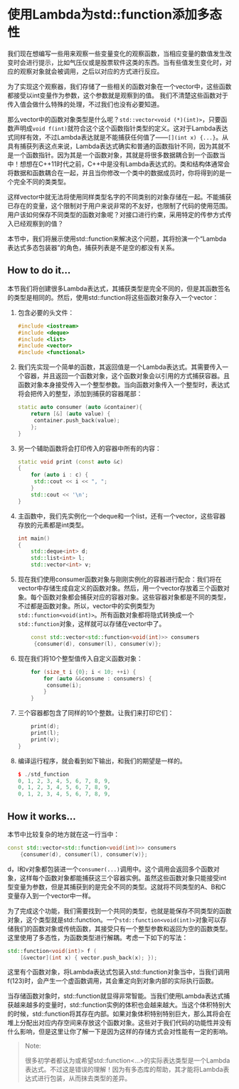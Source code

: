 # 使用Lambda为std::function添加多态性

我们现在想编写一些用来观察一些变量变化的观察函数，当相应变量的数值发生改变时会进行提示，比如气压仪或是股票软件这类的东西。当有些值发生变化时，对应的观察对象就会被调用，之后以对应的方式进行反应。

为了实现这个观察器，我们存储了一些相关的函数对象在一个vector中，这些函数都接受以int变量作为参数，这个参数就是观察到的值。 我们不清楚这些函数对于传入值会做什么特殊的处理，不过我们也没有必要知道。

那么vector中的函数对象类型是什么呢？`std::vector<void (*)(int)>`，只要函数声明成`void f(int)`就符合这个这个函数指针类型的定义。这对于Lambda表达式同样有效，不过Lambda表达就是不能捕获任何值了——` [](int x) {...} `。从具有捕获列表这点来说，Lambda表达式确实和普通的函数指针不同，因为其就不是一个函数指针。因为其是一个函数对象，其就是将很多数据耦合到一个函数当中！想想在C++11时代之前，C++中是没有Lambda表达式的。类和结构体通常会将数据和函数耦合在一起，并且当你修改一个类中的数据成员时，你将得到的是一个完全不同的类类型。

这样vector中就无法将使用同样类型名字的不同类别的对象存储在一起。不能捕获已存在的变量，这个限制对于用户来说非常的不友好，也限制了代码的使用范围。用户该如何保存不同类型的函数对象呢？对接口进行约束，采用特定的传参方式传入已经观察到的值？

本节中，我们将展示使用std::function来解决这个问题，其将扮演一个“Lambda表达式多态包装器”的角色，捕获列表是不是空的都没有关系。

## How to do it...

本节我们将创建很多Lambda表达式，其捕获类型是完全不同的，但是其函数签名的类型是相同的。然后，使用std::function将这些函数对象存入一个vector：

1. 包含必要的头文件：

    ```c++
   #include <iostream>
   #include <deque>
   #include <list>
   #include <vector>
   #include <functional>
    ```

2. 我们先实现一个简单的函数，其返回值是一个Lambda表达式。其需要传入一个容器，并且返回一个函数对象，这个函数对象会以引用的方式捕获容器。且函数对象本身接受传入一个整型参数。当向函数对象传入一个整型时，表达式将会把传入的整型，添加到捕获的容器尾部：

   ```c++
   static auto consumer (auto &container){
       return [&] (auto value) {
       	container.push_back(value);
       };
   }
   ```

3. 另一个辅助函数将会打印传入的容器中所有的内容：

   ```c++
   static void print (const auto &c)
   {
       for (auto i : c) {
       	std::cout << i << ", ";
       }
       std::cout << '\n';
   }
   ```

4. 主函数中，我们先实例化一个deque和一个list，还有一个vector，这些容器存放的元素都是int类型。

   ```c++
   int main()
   {
       std::deque<int> d;
       std::list<int> l;
       std::vector<int> v;
   ```

5. 现在我们使用consumer函数对象与刚刚实例化的容器进行配合：我们将在vector中存储生成自定义的函数对象。然后，用一个vector存放着三个函数对象。每个函数对象都会捕获对应的容器对象。这些容器对象都是不同的类型，不过都是函数对象。所以，vector中的实例类型为` std::function<void(int)>`。所有函数对象都将隐式转换成一个`std::function`对象，这样就可以存储在vector中了。

   ```c++
       const std::vector<std::function<void(int)>> consumers
       	{consumer(d), consumer(l), consumer(v)};
   ```

6. 现在我们将10个整型值传入自定义函数对象：

   ```c++
       for (size_t i {0}; i < 10; ++i) {
           for (auto &&consume : consumers) {
           	consume(i);
           }
       }
   ```

7. 三个容器都包含了同样的10个整数。让我们来打印它们：

   ```c++
       print(d);
       print(l);
       print(v);
   }
   ```

8. 编译运行程序，就会看到如下输出，和我们的期望是一样的。

   ```c++
   $ ./std_function
   0, 1, 2, 3, 4, 5, 6, 7, 8, 9,
   0, 1, 2, 3, 4, 5, 6, 7, 8, 9,
   0, 1, 2, 3, 4, 5, 6, 7, 8, 9,
   ```

## How it works...

本节中比较复杂的地方就在这一行当中：

```c++
const std::vector<std::function<void(int)>> consumers
	{consumer(d), consumer(l), consumer(v)};
```

d，l和v对象都包装进一个`consumer(...)`调用中。这个调用会返回多个函数对象，这样每个函数对象都能捕获这三个容器实例。虽然这些函数对象只能接受int型变量为参数，但是其捕获到的是完全不同的类型。这就将不同类型的A、B和C变量存入到一个vector中一样。

为了完成这个功能，我们需要找到一个共同的类型，也就是能保存不同类型的函数对象，这个类型就是std::function。一个`std::function<void(int)>`对象可以存储我们的函数对象或传统函数，其接受只有一个整型参数和返回为空的函数类型。这里使用了多态性，为函数类型进行解耦。考虑一下如下的写法：

```c++
std::function<void(int)> f (
	[&vector](int x) { vector.push_back(x); });
```

这里有个函数对象，将Lambda表达式包装入std::function对象当中，当我们调用f(123)时，会产生一个虚函数调用，其会重定向到对象内部的实际执行函数。

当存储函数对象时，std::function就显得非常智能。当我们使用Lambda表达式捕获越来越多的变量时，std::function实例的体积也会越来越大。当这个体积特别大的时候，std::function将其存在内部。如果对象体积特别特别巨大，那么其将会在堆上分配出对应内存空间来存放这个函数对象。这些对于我们代码的功能性并没有什么影响，但是这里让你了解一下是因为这样的存储方式会对性能有一定的影响。

> Note:
>
> 很多初学者都认为或希望std::function<...>的实际表达类型是一个Lambda表达式。不过这是错误的理解！因为有多态库的帮助，其才能将Lambda表达式进行包装，从而抹去类型的差异。



